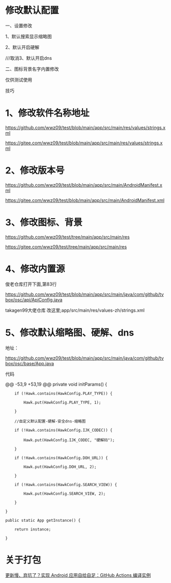 # 修改默认配置

一、设置修改

1、默认搜索显示缩略图

2、默认开启硬解

///取消3、默认开启dns

二、图标背景名字内置修改

仅供测试使用

技巧

# 1、修改软件名称地址

https://github.com/wwz09/test/blob/main/app/src/main/res/values/strings.xml

https://gitee.com/wwz09/test/blob/main/app/src/main/res/values/strings.xml

# 2、修改版本号

https://github.com/wwz09/test/blob/main/app/src/main/AndroidManifest.xml

https://gitee.com/wwz09/test/blob/main/app/src/main/AndroidManifest.xml

# 3、修改图标、背景

https://github.com/wwz09/test/tree/main/app/src/main/res

https://gitee.com/wwz09/test/tree/main/app/src/main/res

# 4、修改内置源

俊老仓库打开下面,第83行

https://github.com/wwz09/test/blob/main/app/src/main/java/com/github/tvbox/osc/api/ApiConfig.java

takagen99大佬仓库 改这里;app/src/main/res/values-zh/strings.xml

# 5、修改默认缩略图、硬解、dns

地址：

https://github.com/wwz09/test/blob/main/app/src/main/java/com/github/tvbox/osc/base/App.java

代码

@@ -53,9 +53,19 @@ private void initParams() {

        if (!Hawk.contains(HawkConfig.PLAY_TYPE)) {

            Hawk.put(HawkConfig.PLAY_TYPE, 1);

        }

        //自定义默认配置-硬解-安全dns-缩略图

        if (!Hawk.contains(HawkConfig.IJK_CODEC)) {

            Hawk.put(HawkConfig.IJK_CODEC, "硬解码");

        }

        if (!Hawk.contains(HawkConfig.DOH_URL)) {

            Hawk.put(HawkConfig.DOH_URL, 2);

        }

        if (!Hawk.contains(HawkConfig.SEARCH_VIEW)) {

            Hawk.put(HawkConfig.SEARCH_VIEW, 2);

        }

    }

    public static App getInstance() {

        return instance;

    }

# 关于打包
[更新慢、弃坑了？实现 Android 应用自给自足：GitHub Actions 编译实例](https://sspai.com/post/70427)
